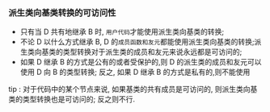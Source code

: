 ### 派生类向基类转换的可访问性

* 只有当 D 共有地继承 B 时, ``用户代码``才能使用派生类向基类的转换;
* 不论 D 以什么方式继承 B, D 的``成员函数和友元``都能使用派生类向基类的转换;派生类向基类的类型转换对于派生类的成员和友元来说永远都是可访问的;
* 如果 D 继承 B 的方式是公有的或者受保护的,则 D 的派生类的成员和友元可以使用 D 向 B 的类型转换; 反之, 如果 D 继承 B 的方式是私有的,则不能使用

tip : 对于代码中的某个节点来说, 如果基类的共有成员是可访问的, 则派生类向基类的类型转换也是可访问的; 反之则不行.
